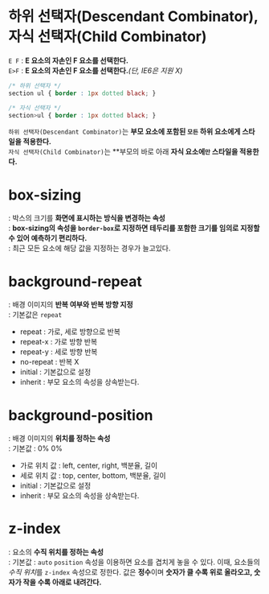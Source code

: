 # 하위 선택자(Descendant Combinator), 자식 선택자(Child Combinator)
`E F` : **E 요소의 자손인 F 요소를 선택한다.**  
`E>F` : **E 요소의 자손인 F 요소를 선택한다.***(단, IE6은 지원 X)*  

```css
/* 하위 선택자 */
section ul { border : 1px dotted black; }

/* 자식 선택자 */ 
section>ul { border : 1px dotted black; }
```
`하위 선택자(Descendant Combinator)`는 **부모 요소에 포함된 `모든` 하위 요소에게 스타일을 적용한다.**  
`자식 선택자(Child Combinator)`는 **부모의 바로 아래 **자식 요소에`만` 스타일을 적용한다.**  

# box-sizing
 : 박스의 크기를 **화면에 표시하는 방식을 변경하는 속성**  
 : **box-sizing의 속성을 `border-box`로 지정하면 테두리를 포함한 크기를 임의로 지정할 수 있어 예측하기 편리하다.**  
 : 최근 모든 요소에 해당 값을 지정하는 경우가 늘고있다. 

# background-repeat
 : 배경 이미지의 **반복 여부와 반복 방향 지정**  
 : 기본값은 `repeat`  
- repeat : 가로, 세로 방향으로 반복  
- repeat-x : 가로 방향 반복  
- repeat-y : 세로 방향 반복  
- no-repeat : 반복 X  
- initial : 기본값으로 설정  
- inherit : 부모 요소의 속성을 상속받는다.  

# background-position
 : 배경 이미지의 **위치를 정하는 속성**  
 : 기본값 : 0% 0%  
- 가로 위치 값 : left, center, right, 백분율, 길이  
- 세로 위치 값 : top, center, bottom, 백분율, 길이  
- initial : 기본값으로 설정  
- inherit : 부모 요소의 속성을 상속받는다.  

# z-index
 : 요소의 **수직 위치를 정하는 속성**  
 : 기본값 : `auto`
`position` 속성을 이용하면 요소를 겹치게 놓을 수 있다. 이때, 요소들의 *수직 위치*를 `z-index` 속성으로 정한다. 값은 **정수**이며 **숫자가 클 수록 위로 올라오고, 숫자가 작을 수록 아래로 내려간다.**